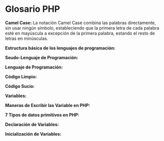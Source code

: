# Glosario PHP

**Camel Case:** La notación Camel Case combina las palabras directamente, sin usar ningún símbolo, estableciendo que la primera letra de cada palabra esté en mayúscula a excepción de la primera palabra, estando el resto de letras en minúsculas.

**Estructura básica de los lenguajes de programación:** 

**Seudo-Lenguaje de Programación:**

**Lenguaje de Programación:**

**Código Limpio:**

**Código Sucio:**

**Variables:**

**Maneras de Escribir las Variable en PHP:**

**7 Tipos de datos primitivos en PHP:**

**Declaración de Variables:**

**Inicialización de Variables:**

